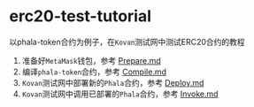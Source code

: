 # erc20-test-tutorial

以phala-token合约为例子，在`Kovan`测试网中测试ERC20合约的教程

1. 准备好`MetaMask`钱包，参考 [Prepare.md](./docs/Prepare.md)
2. 编译`phala-token`合约，参考 [Compile.md](./docs/Compile.md)
3. `Kovan`测试网中部署新的`Phala`合约，参考 [Deploy.md](./docs/Deploy.md)
4. `Kovan`测试网中调用已部署的`Phala`合约，参考 [Invoke.md](./docs/Invoke.md)

